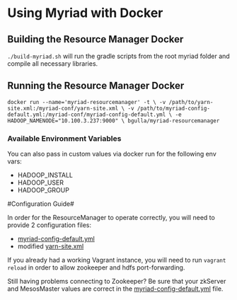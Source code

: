 # Using Myriad with Docker #

## Building the Resource Manager Docker

`./build-myriad.sh` will run the gradle scripts from the root myriad folder and compile all necessary libraries.

## Running the Resource Manager Docker

`docker run --name='myriad-resourcemanager' -t \ -v /path/to/yarn-site.xml:/myriad-conf/yarn-site.xml \ -v /path/to/myriad-config-default.yml:/myriad-conf/myriad-config-default.yml \ -e HADOOP_NAMENODE="10.100.3.237:9000" \ bgulla/myriad-resourcemanager`

### Available Environment Variables
You can also pass in custom values via docker run for the following env vars: 
* HADOOP_INSTALL 
* HADOOP_USER
* HADOOP_GROUP

#Configuration Guide#

In order for the ResourceManager to operate correctly, you will need to provide 2 configuration files:

* [myriad-config-default.yml](https://github.com/mesos/myriad/blob/phase1/src/main/resources/myriad-config-default.yml)
* modified [yarn-site.xml](https://github.com/mesos/myriad/blob/phase1/docs/myriad-dev.md)

If you already had a working Vagrant instance, you will need to run `vagrant reload` in order to allow zookeeper and hdfs port-forwarding.

Still having problems connecting to Zookeeper? Be sure that your zkServer and MesosMaster values are correct in the [myriad-config-default.yml](https://github.com/mesos/myriad/blob/phase1/src/main/resources/myriad-config-default.yml) file.
